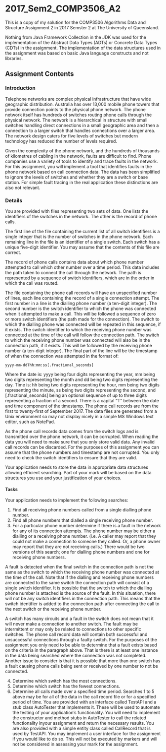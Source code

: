 # 2017_Sem2_COMP3506_A2
This is a copy of my solution for the COMP3506 Algorithms Data and Structure Assignment 2 in 2017 Semster 2 at The University of Queensland.

Nothing from Java Framework Collection in the JDK was used for the implementation of the Abstract Data Types (ADTs) or Concrete Data Types (CDTs) in the assignment. The implementation of the data structures used in the assignment was based on basic Java language constructs and not libraries.

## Assignment Contents
### Introduction
Telephone networks are complex physical infrastructure that have wide geographic distribution. Australia has over 13,000 mobile phone towers that provide connection points to the physical phone network. The phone network itself has hundreds of switches routing phone calls through the physical network. The network is a hierarchical in structure with small switches handling direct connections in a small geographic area and then a connection to a larger switch that handles connections over a larger area. The network design caters for five levels of switches but modern technology has reduced the number of levels required.

Given the complexity of the phone network, and the hundreds of thousands of kilometres of cabling in the network, faults are difficult to find. Phone companies use a variety of tools to identify and trace faults in the network. For this assignment, you will implement a tool that identifies faults in the phone network based on call connection data. The data has been simplified to ignore the levels of switches and whether they are a switch or base station. For simple fault tracing in the real application these distinctions are also not relevant.

### Details
You are provided with files representing two sets of data. One lists the identifiers of the switches in the network. The other is the record of phone calls.

The first line of the file containing the current list of all switch identifiers is a single integer that is the number of switches in the phone network. Each remaining line in the file is an identifier of a single switch. Each switch has a unique five-digit identifier. You may assume that the contents of this file are correct.

The record of phone calls contains data about which phone number attempted to call which other number over a time period. This data includes the path taken to connect the call through the network. The path is represented by a sequence of switch identifiers, which are in the order in which the call was routed.

The file containing the phone call records will have an unspecified number of lines, each line containing the record of a single connection attempt. The first number in a line is the dialling phone number (a ten-digit integer). The second number is the switch identifier to which the phone was connected when it attempted to make a call. This will be followed a sequence of zero or more switch identifiers (the path made for the connection). The switch to which the dialling phone was connected will be repeated in this sequence, if it exists. The switch identifier to which the receiving phone number was connected at the time of the call will follow the connection path. The switch to which the receiving phone number was connected will also be in the connection path, if it exists. This will be followed by the receiving phone number (a ten-digit integer). The final part of the line will be the timestamp of when the connection was attempted in the format of:

    yyyy-mm-ddThh:mm:ss[.fractional_seconds]

Where the date is: yyyy being four digits representing the year, mm being two digits representing the month and dd being two digits representing the day. Time is: hh being two digits representing
the hour, mm being two digits representing the minute, ss being two digits representing the second, and [.fractional_seconds] being an optional sequence of up to three digits representing a fraction of a second. There is a capital “T” between the date and time component of the timestamp. The phone call records are from the first to twenty-first of September 2017.
The data files are generated from a Unix environment so may not display nicely in a simple MS Windows text editor, such as NotePad.

As the phone call records data comes from the switch logs and is transmitted over the phone network, it can be corrupted. When reading the data you will need to make sure that you only store valid data. Any invalid call records can be discarded. For the purposes of this assignment you can assume that the phone numbers and timestamp are not corrupted. You only need to check the switch identifiers to ensure that they are valid.

Your application needs to store the data in appropriate data structures allowing efficient searching. Part of your mark will be based on the data structures you use and your justification of your choices.
#### Tasks
Your application needs to implement the following searches:
1. Find all receiving phone numbers called from a single dialling phone number.
2. Find all phone numbers that dialled a single receiving phone number.
3. For a particular phone number determine if there is a fault in the network for any of its connection attempts. The phone number may be either a dialling or a receiving phone number. (i.e. A caller may report that they could not make a connection to someone they called. Or, a phone owner may report that they are not receiving calls.) There would be two versions of this search; one for dialling phone numbers and one for receiving phone numbers.

A fault is detected when the final switch in the connection path is not the same as the switch to which the receiving phone number was connected at the time of the call. Note that if the dialling and receiving phone numbers are connected to the same switch the connection path will consist of a single switch identifier. It is possible that the switch to which the dialling phone number is attached is the source of the fault. In this situation, there will not be any switch identifiers in the connection path. This means that the switch identifier is added to the connection path after connecting the call to the next switch or the receiving phone number.

A switch has many circuits and a fault in the switch does not mean that it will never make a connection to another switch. The fault may be intermittent or may only be related to connections to other specific switches. The phone call record data will contain both successful and unsuccessful connections through a faulty switch. For the purposes of the assignment you only need to be able to determine that a fault exists based on the criteria in the paragraph above. That is there is at least one instance in the data being searched where the connection was not completed. Another issue to consider is that it is possible that more than one switch has a fault causing phone calls being sent or received by one number to not be connected.

4. Determine which switch has the most connections.
5. Determine which switch has the fewest connections.
6. Determine all calls made over a specified time period.
Searches 1 to 5 above may be for all of the data in the call record file or for a specified period of time.
You are provided with an interface called TestAPI and a stub class AutoTester that implements it. These will be used to automate the testing of your application’s functionality. You will need to implement the constructor and method stubs in AutoTester to call the related functionality inyour assignment and return the necessary results. You are also provided with a simple entity class called CallRecord that is used by TestAPI.
You may implement a user interface for the assignment if you would like to do so. This will not be executed by markers and will not be considered in assessing your mark for the assignment.
